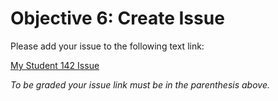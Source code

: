 # Objective 6: Create Issue

Please add your issue to the following text link:

[My Student 142 Issue](https://gitlab.cs.wallawalla.edu/gutian/student142/-/issues/1)

*To be graded your issue link must be in the parenthesis above.*
